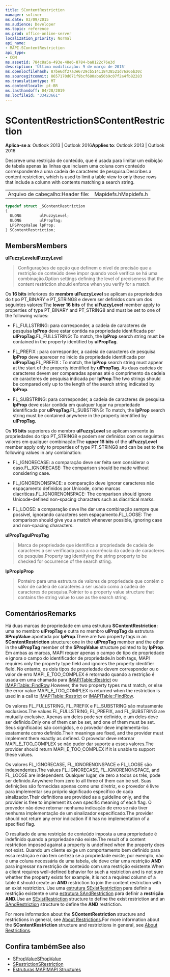 ```yaml
---
title: SContentRestriction
manager: soliver
ms.date: 03/09/2015
ms.audience: Developer
ms.topic: reference
ms.prod: office-online-server
localization_priority: Normal
api_name:
- MAPI.SContentRestriction
api_type:
- COM
ms.assetid: 784c8a5a-493e-48e6-8784-ba8122c76e3d
description: 'Última modificação: 9 de março de 2015'
ms.openlocfilehash: 87be6df27a3e6729cb514118438521d76a66b30c
ms.sourcegitcommit: 8657170d071f9bcf680aba50b9c07f2a4fb82283
ms.translationtype: MT
ms.contentlocale: pt-BR
ms.lasthandoff: 04/28/2019
ms.locfileid: "33423661"
---
```

# <a name="scontentrestriction"></a><span data-ttu-id="3670f-103">SContentRestriction</span><span class="sxs-lookup"><span data-stu-id="3670f-103">SContentRestriction</span></span>
 
<span data-ttu-id="3670f-104">**Aplica-se a**: Outlook 2013 | Outlook 2016</span><span class="sxs-lookup"><span data-stu-id="3670f-104">**Applies to**: Outlook 2013 | Outlook 2016</span></span> 
  
<span data-ttu-id="3670f-105">Descreve uma restrição de conteúdo, que é usada para limitar um exibição de tabela apenas às linhas que incluem uma coluna com conteúdo correspondente a uma cadeia de caracteres de pesquisa.</span><span class="sxs-lookup"><span data-stu-id="3670f-105">Describes a content restriction, which is used to limit a table view to only those rows that include a column with contents matching a search string.</span></span> 
  
|||
|:-----|:-----|
|<span data-ttu-id="3670f-106">Arquivo de cabeçalho:</span><span class="sxs-lookup"><span data-stu-id="3670f-106">Header file:</span></span>  <br/> |<span data-ttu-id="3670f-107">Mapidefs.h</span><span class="sxs-lookup"><span data-stu-id="3670f-107">Mapidefs.h</span></span>  <br/> |
   
```cpp
typedef struct _SContentRestriction
{
  ULONG        ulFuzzyLevel;
  ULONG        ulPropTag;
  LPSPropValue lpProp;
} SContentRestriction;

```

## <a name="members"></a><span data-ttu-id="3670f-108">Members</span><span class="sxs-lookup"><span data-stu-id="3670f-108">Members</span></span>

<span data-ttu-id="3670f-109">**ulFuzzyLevel**</span><span class="sxs-lookup"><span data-stu-id="3670f-109">**ulFuzzyLevel**</span></span>
  
> <span data-ttu-id="3670f-110">Configurações de opção que definem o nível de precisão que a restrição de conteúdo deve impor quando você verifica se há uma combinação.</span><span class="sxs-lookup"><span data-stu-id="3670f-110">Option settings defining the level of preciseness that the content restriction should enforce when you verify for a match.</span></span>
    
   <span data-ttu-id="3670f-111">Os **16 bits** inferiores do **membro ulFuzzyLevel** se aplicam às propriedades do tipo PT_BINARY e PT_STRING8 e devem ser definidos com um dos seguintes valores:</span><span class="sxs-lookup"><span data-stu-id="3670f-111">The **lower 16 bits** of the **ulFuzzyLevel** member apply to properties of type PT_BINARY and PT_STRING8 and must be set to one of the following values:</span></span> 
    
   - <span data-ttu-id="3670f-112">FL_FULLSTRING: para corresponder, a cadeia de caracteres de pesquisa **lpProp** deve estar contida na propriedade identificada por **ulPropTag**.</span><span class="sxs-lookup"><span data-stu-id="3670f-112">FL_FULLSTRING: To match, the **lpProp** search string must be contained in the property identified by **ulPropTag**.</span></span>
        
   - <span data-ttu-id="3670f-113">FL_PREFIX : para corresponder, a cadeia de caracteres de pesquisa **lpProp** deve aparecer no início da propriedade identificada por **ulPropTag**.</span><span class="sxs-lookup"><span data-stu-id="3670f-113">FL_PREFIX : To match, the **lpProp** search string must appear at the start of the property identified by **ulPropTag**.</span></span> <span data-ttu-id="3670f-114">As duas cadeias de caracteres devem ser comparadas apenas até o comprimento da cadeia de caracteres de pesquisa indicada por **lpProp**.</span><span class="sxs-lookup"><span data-stu-id="3670f-114">The two strings should be compared only up to the length of the search string indicated by **lpProp**.</span></span> 
        
   - <span data-ttu-id="3670f-115">FL_SUBSTRING: para corresponder, a cadeia de caracteres de pesquisa **lpProp** deve estar contida em qualquer lugar na propriedade identificada por **ulPropTag**.</span><span class="sxs-lookup"><span data-stu-id="3670f-115">FL_SUBSTRING: To match, the **lpProp** search string must be contained anywhere in the property identified by **ulPropTag**.</span></span> 
        
   <span data-ttu-id="3670f-116">Os **16 bits** superiores do membro **ulFuzzyLevel** se aplicam somente às propriedades do tipo PT_STRING8 e podem ser definidos com os seguintes valores em qualquer combinação:</span><span class="sxs-lookup"><span data-stu-id="3670f-116">The **upper 16 bits** of the **ulFuzzyLevel** member apply only to properties of type PT_STRING8 and can be set to the following values in any combination:</span></span> 
        
   - <span data-ttu-id="3670f-117">FL_IGNORECASE: a comparação deve ser feita sem considerar o caso.</span><span class="sxs-lookup"><span data-stu-id="3670f-117">FL_IGNORECASE: The comparison should be made without considering case.</span></span> 
        
   - <span data-ttu-id="3670f-118">FL_IGNORENONSPACE: a comparação deve ignorar caracteres não espaçamento definidos por Unicode, como marcas diacríticas.</span><span class="sxs-lookup"><span data-stu-id="3670f-118">FL_IGNORENONSPACE: The comparison should ignore Unicode-defined non-spacing characters such as diacritical marks.</span></span> 
        
   - <span data-ttu-id="3670f-119">FL_LOOSE: a comparação deve lhe dar uma combinação sempre que possível, ignorando caracteres sem espaçamento.</span><span class="sxs-lookup"><span data-stu-id="3670f-119">FL_LOOSE: The comparison should give you a match whenever possible, ignoring case and non-spacing characters.</span></span> 
    
<span data-ttu-id="3670f-120">**ulPropTag**</span><span class="sxs-lookup"><span data-stu-id="3670f-120">**ulPropTag**</span></span>
  
> <span data-ttu-id="3670f-121">Marca de propriedade que identifica a propriedade de cadeia de caracteres a ser verificada para a ocorrência da cadeia de caracteres de pesquisa.</span><span class="sxs-lookup"><span data-stu-id="3670f-121">Property tag identifying the string property to be checked for occurrence of the search string.</span></span> 
    
<span data-ttu-id="3670f-122">**lpProp**</span><span class="sxs-lookup"><span data-stu-id="3670f-122">**lpProp**</span></span>
  
> <span data-ttu-id="3670f-123">Ponteiro para uma estrutura de valores de propriedade que contém o valor de cadeia de caracteres a ser usado como a cadeia de caracteres de pesquisa.</span><span class="sxs-lookup"><span data-stu-id="3670f-123">Pointer to a property value structure that contains the string value to use as the search string.</span></span>
    
## <a name="remarks"></a><span data-ttu-id="3670f-124">Comentários</span><span class="sxs-lookup"><span data-stu-id="3670f-124">Remarks</span></span>

<span data-ttu-id="3670f-125">Há duas marcas de propriedade em uma estrutura **SContentRestriction:** uma no membro **ulPropTag** e outra no membro **ulPropTag** da estrutura **SPropValue** apontada por **lpProp**.</span><span class="sxs-lookup"><span data-stu-id="3670f-125">There are two property tags in an **SContentRestriction** structure: one in the **ulPropTag** member and the other in the **ulPropTag** member of the **SPropValue** structure pointed to by **lpProp**.</span></span> <span data-ttu-id="3670f-126">Em ambas as marcas, MAPI requer apenas o campo de tipo de propriedade e ignora o campo do identificador de propriedade.</span><span class="sxs-lookup"><span data-stu-id="3670f-126">In both tags, MAPI requires only the property type field and ignores the property identifier field.</span></span> <span data-ttu-id="3670f-127">No entanto, os dois tipos de propriedade devem corresponder ou o valor de erro MAPI_E_TOO_COMPLEX é retornado quando a restrição é usada em uma chamada para [IMAPITable::Restrict](imapitable-restrict.md) ou [IMAPITable::FindRow](imapitable-findrow.md).</span><span class="sxs-lookup"><span data-stu-id="3670f-127">However, the two property types must match, or else the error value MAPI_E_TOO_COMPLEX is returned when the restriction is used in a call to [IMAPITable::Restrict](imapitable-restrict.md) or [IMAPITable::FindRow](imapitable-findrow.md).</span></span> 
  
<span data-ttu-id="3670f-128">Os valores FL_FULLSTRING, FL_PREFIX e FL_SUBSTRING são mutuamente exclusivos.</span><span class="sxs-lookup"><span data-stu-id="3670f-128">The values FL_FULLSTRING, FL_PREFIX, and FL_SUBSTRING are mutually exclusive.</span></span> <span data-ttu-id="3670f-129">Apenas um deles pode ser definido, e um deles deve ser definido.</span><span class="sxs-lookup"><span data-stu-id="3670f-129">Only one of them can be set, and one of them must be set.</span></span> <span data-ttu-id="3670f-130">Seus significados são corrigidos, e o provedor deve implementá-los exatamente como definido.</span><span class="sxs-lookup"><span data-stu-id="3670f-130">Their meanings are fixed, and the provider must implement them exactly as defined.</span></span> <span data-ttu-id="3670f-131">O provedor deve retornar MAPI_E_TOO_COMPLEX se não puder dar suporte a esses valores.</span><span class="sxs-lookup"><span data-stu-id="3670f-131">The provider should return MAPI_E_TOO_COMPLEX if it is unable to support these values.</span></span> 
  
<span data-ttu-id="3670f-132">Os valores FL_IGNORECASE, FL_IGNORENONSPACE e FL_LOOSE são independentes.</span><span class="sxs-lookup"><span data-stu-id="3670f-132">The values FL_IGNORECASE, FL_IGNORENONSPACE, and FL_LOOSE are independent.</span></span> <span data-ttu-id="3670f-133">Qualquer lugar, de zero a todos os três, pode ser definido.</span><span class="sxs-lookup"><span data-stu-id="3670f-133">Anywhere from zero to all three of them can be set.</span></span> <span data-ttu-id="3670f-134">Suas definições são fornecidas apenas como uma diretriz, e o provedor é livre para implementar seu próprio significado específico de cada sinalizador.</span><span class="sxs-lookup"><span data-stu-id="3670f-134">Their definitions are provided as a guideline only, and the provider is free to implement its own specific meaning of each flag.</span></span> <span data-ttu-id="3670f-135">O provedor não deve retornar nenhuma indicação de erro se não tiver nenhuma implementação de um sinalizador especificado.</span><span class="sxs-lookup"><span data-stu-id="3670f-135">The provider should not return any error indication if it has no implementation of a specified flag.</span></span> 
  
<span data-ttu-id="3670f-136">O resultado de uma restrição de conteúdo imposta a uma propriedade é indefinido quando a propriedade não existe.</span><span class="sxs-lookup"><span data-stu-id="3670f-136">The result of a content restriction imposed against a property is undefined when the property does not exist.</span></span> <span data-ttu-id="3670f-137">Quando um cliente exige um comportamento bem definido para essa restrição e não tem certeza se a propriedade existe, por exemplo, não é uma coluna necessária de uma tabela, ele deve criar uma restrição **AND** para ingressar na restrição de conteúdo com uma restrição existente.</span><span class="sxs-lookup"><span data-stu-id="3670f-137">When a client requires well-defined behavior for such a restriction and is not sure whether the property exists for example, it is not a required column of a table it should create an **AND** restriction to join the content restriction with an exist restriction.</span></span> <span data-ttu-id="3670f-138">Use uma [estrutura SExistRestriction](sexistrestriction.md) para definir a restrição existente e uma [estrutura SAndRestriction](sandrestriction.md) para definir a **restrição AND.**</span><span class="sxs-lookup"><span data-stu-id="3670f-138">Use an [SExistRestriction](sexistrestriction.md) structure to define the exist restriction and an [SAndRestriction](sandrestriction.md) structure to define the **AND** restriction.</span></span> 
  
<span data-ttu-id="3670f-139">For more information about the **SContentRestriction** structure and restrictions in general, see [About Restrictions](about-restrictions.md).</span><span class="sxs-lookup"><span data-stu-id="3670f-139">For more information about the **SContentRestriction** structure and restrictions in general, see [About Restrictions](about-restrictions.md).</span></span>
  
## <a name="see-also"></a><span data-ttu-id="3670f-140">Confira também</span><span class="sxs-lookup"><span data-stu-id="3670f-140">See also</span></span>

- [<span data-ttu-id="3670f-141">SPropValue</span><span class="sxs-lookup"><span data-stu-id="3670f-141">SPropValue</span></span>](spropvalue.md)
- [<span data-ttu-id="3670f-142">SRestriction</span><span class="sxs-lookup"><span data-stu-id="3670f-142">SRestriction</span></span>](srestriction.md)
- [<span data-ttu-id="3670f-143">Estruturas MAPI</span><span class="sxs-lookup"><span data-stu-id="3670f-143">MAPI Structures</span></span>](mapi-structures.md)

